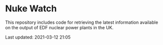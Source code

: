 # Nuke Watch

This repository includes code for retrieving the latest information available on the output of EDF nuclear power plants in the UK.

Last updated: 2021-03-12 21:05